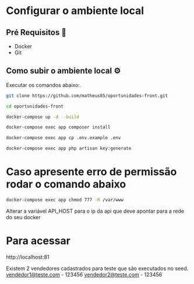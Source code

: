# Configurar o ambiente local

## Pré Requisitos 🚀

- Docker
- Git

## Como subir o ambiente local ⚙️

Executar os comandos abaixo:.

```bash
git clone https://github.com/matheus85/oportunidades-front.git
```

```bash
cd oportunidades-front
```

```bash
docker-compose up -d --build
```

```bash
docker-compose exec app composer install
```

```bash
docker-compose exec app cp .env.example .env
```

```bash
docker-compose exec app php artisan key:generate
```

# Caso apresente erro de permissão rodar o comando abaixo
```bash
docker-compose exec app chmod 777 -R /var/www
```

Alterar a variável API_HOST para o ip da api que deve apontar para a rede do seu docker

# Para acessar
http://localhost:81

Existem 2 vendedores cadastrados para teste que são executados no seed.
vendedor1@teste.com - 123456
vendedor2@teste.com - 123456
